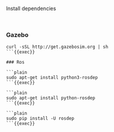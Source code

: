 
Install dependencies

<br>

### Gazebo

```plain
curl -sSL http://get.gazebosim.org | sh
```{{exec}}

### Ros

```plain
sudo apt-get install python3-rosdep
```{{exec}}

```plain
sudo apt-get install python-rosdep
```{{exec}}

```plain
sudo pip install -U rosdep
```{{exec}}

